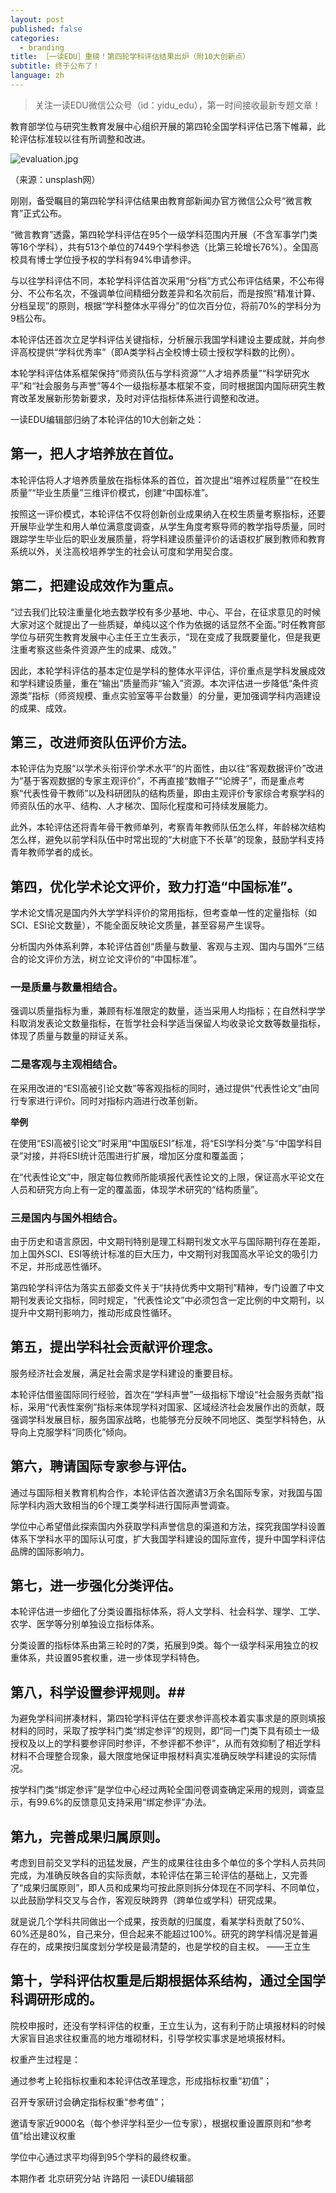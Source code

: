 ```yaml
---
layout: post
published: false
categories:
  - branding
title: ［一读EDU］重磅！第四轮学科评估结果出炉（附10大创新点）
subtitle: 终于公布了！
language: zh
---
```

> 关注一读EDU微信公众号（id：yidu_edu），第一时间接收最新专题文章！

教育部学位与研究生教育发展中心组织开展的第四轮全国学科评估已落下帷幕，此轮评估标准较以往有所调整和改进。

![evaluation.jpg]({{site.baseurl}}/image/evaluation.jpg)

（来源：unsplash网）

刚刚，备受瞩目的第四轮学科评估结果由教育部新闻办官方微信公众号“微言教育”正式公布。

“微言教育”透露，第四轮学科评估在95个一级学科范围内开展（不含军事学门类等16个学科），共有513个单位的7449个学科参选（比第三轮增长76%）。全国高校具有博士学位授予权的学科有94%申请参评。

与以往学科评估不同，本轮学科评估首次采用“分档”方式公布评估结果，不公布得分、不公布名次，不强调单位间精细分数差异和名次前后，而是按照“精准计算、分档呈现”的原则，根据“学科整体水平得分”的位次百分位，将前70%的学科分为9档公布。

本轮评估还首次立足学科评估关键指标，分析展示我国学科建设主要成就，并向参评高校提供“学科优秀率”（即A类学科占全校博士硕士授权学科数的比例）。

本轮学科评估体系框架保持“师资队伍与学科资源”“人才培养质量”“科学研究水平”和“社会服务与声誉”等4个一级指标基本框架不变，同时根据国内国际研究生教育改革发展新形势新要求，及时对评估指标体系进行调整和改进。

一读EDU编辑部归纳了本轮评估的10大创新之处：

## 第一，把人才培养放在首位。

本轮评估将人才培养质量放在指标体系的首位，首次提出“培养过程质量”“在校生质量”“毕业生质量”三维评价模式，创建“中国标准”。

按照这一评价模式，本轮评估不仅将创新创业成果纳入在校生质量考察指标，还要开展毕业学生和用人单位满意度调查，从学生角度考察导师的教学指导质量，同时跟踪学生毕业后的职业发展质量，将学科建设质量评价的话语权扩展到教师和教育系统以外，关注高校培养学生的社会认可度和学用契合度。

## 第二，把建设成效作为重点。

“过去我们比较注重量化地去数学校有多少基地、中心、平台，在征求意见的时候大家对这个就提出了一些质疑，单纯以这个作为依据的话显然不全面。”时任教育部学位与研究生教育发展中心主任王立生表示，“现在变成了我既要量化，但是我更注重考察这些条件资源产生的成果、成效。”

因此，本轮学科评估的基本定位是学科的整体水平评估，评价重点是学科发展成效和学科建设质量，重在“输出”质量而非“输入”资源。本次评估进一步降低“条件资源类”指标（师资规模、重点实验室等平台数量）的分量，更加强调学科内涵建设的成果、成效。

## 第三，改进师资队伍评价方法。

本轮评估为克服“以学术头衔评价学术水平”的片面性，由以往“客观数据评价”改进为“基于客观数据的专家主观评价”，不再直接“数帽子”“论牌子”，而是重点考察“代表性骨干教师”以及科研团队的结构质量，即由主观评价专家综合考察学科的师资队伍的水平、结构、人才梯次、国际化程度和可持续发展能力。

此外，本轮评估还将青年骨干教师单列，考察青年教师队伍怎么样，年龄梯次结构怎么样，避免以前学科队伍中时常出现的“大树底下不长草”的现象，鼓励学科支持青年教师学者的成长。

## 第四，优化学术论文评价，致力打造“中国标准”。

学术论文情况是国内外大学学科评价的常用指标，但考查单一性的定量指标（如SCI、ESI论文数量），不能全面反映论文质量，甚至容易产生误导。

分析国内外体系利弊，本轮评估首创“质量与数量、客观与主观、国内与国外”三结合的论文评价方法，树立论文评价的“中国标准”。

### 一是质量与数量相结合。

强调以质量指标为重，兼顾有标准限定的数量，适当采用人均指标；在自然科学学科取消发表论文数量指标，在哲学社会科学适当保留人均收录论文数等数量指标，体现了质量与数量的辩证关系。

### 二是客观与主观相结合。

在采用改进的“ESI高被引论文数”等客观指标的同时，通过提供“代表性论文”由同行专家进行评价。同时对指标内涵进行改革创新。

**举例**

在使用“ESI高被引论文”时采用“中国版ESI”标准，将“ESI学科分类”与“中国学科目录”对接，并将ESI统计范围进行扩展，增加区分度和覆盖面；

在“代表性论文”中，限定每位教师所能填报代表性论文的上限，保证高水平论文在人员和研究方向上有一定的覆盖面，体现学术研究的“结构质量”。

### 三是国内与国外相结合。

由于历史和语言原因，中文期刊特别是理工科期刊发文水平与国际期刊存在差距，加上国外SCI、ESI等统计标准的巨大压力，中文期刊对我国高水平论文的吸引力不足，并形成恶性循环。

第四轮学科评估为落实五部委文件关于“扶持优秀中文期刊”精神，专门设置了中文期刊发表论文指标，同时规定，“代表性论文”中必须包含一定比例的中文期刊，以提升中文期刊影响力，推动形成良性循环。

## 第五，提出学科社会贡献评价理念。

服务经济社会发展，满足社会需求是学科建设的重要目标。

本轮评估借鉴国际同行经验，首次在“学科声誉”一级指标下增设“社会服务贡献”指标，采用“代表性案例”指标来体现学科对国家、区域经济社会发展作出的贡献，既强调学科发展目标，服务国家战略，也能够充分反映不同地区、类型学科特色，从导向上克服学科“同质化”倾向。

## 第六，聘请国际专家参与评估。

通过与国际相关教育机构合作，本轮评估首次邀请3万余名国际专家，对我国与国际学科内涵大致相当的6个理工类学科进行国际声誉调查。

学位中心希望借此探索国内外获取学科声誉信息的渠道和方法，探究我国学科设置体系下学科水平的国际认可度，扩大我国学科建设的国际宣传，提升中国学科评估品牌的国际影响力。

## 第七，进一步强化分类评估。

本轮评估进一步细化了分类设置指标体系，将人文学科、社会科学、理学、工学、农学、医学等分别单独设立指标体系。

分类设置的指标体系由第三轮时的7类，拓展到9类。每个一级学科采用独立的权重体系，共设置95套权重，进一步体现学科特色。

## 第八，科学设置参评规则。##

为避免学科间拼凑材料，第四轮学科评估在要求参评高校本着实事求是的原则填报材料的同时，采取了按学科门类“绑定参评”的规则，即“同一门类下具有硕士一级授权及以上的学科要参评同时参评，不参评都不参评”，从而有效抑制了相近学科材料不合理整合现象，最大限度地保证申报材料真实准确反映学科建设的实际情况。

按学科门类“绑定参评”是学位中心经过两轮全国问卷调查确定采用的规则，调查显示，有99.6%的反馈意见支持采用“绑定参评”办法。

## 第九，完善成果归属原则。

考虑到目前交叉学科的迅猛发展，产生的成果往往由多个单位的多个学科人员共同完成，为准确反映各自的实际贡献，本轮评估在第三轮评估的基础上，又完善了“成果归属原则”，即人员和成果均可按此原则拆分体现在不同学科、不同单位，以此鼓励学科交叉与合作，客观反映跨界（跨单位或学科）研究成果。

就是说几个学科共同做出一个成果，按贡献的归属度，看某学科贡献了50%、60%还是80%，自己来分，但合起来不能超过100%。研究的跨学科情况是普遍存在的，成果按归属度划分学校是最清楚的，也是学校的自主权。
 ——王立生

## 第十，学科评估权重是后期根据体系结构，通过全国学科调研形成的。

院校申报时，还没有学科评估的权重，王立生认为，这有利于防止填报材料的时候大家盲目追求往权重高的地方堆砌材料，引导学校实事求是地填报材料。

权重产生过程是：

通过参考上轮指标权重和本轮评估改革理念，形成指标权重“初值”；

召开专家研讨会确定指标权重“参考值”；

邀请专家近9000名（每个参评学科至少一位专家），根据权重设置原则和“参考值”给出建议权重

学位中心通过求平均得到95个学科的最终权重。


本期作者
北京研究分站 许路阳
一读EDU编辑部
